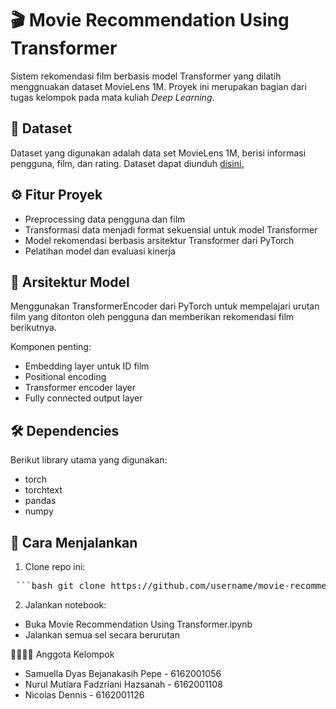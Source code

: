 # 🎬 **Movie Recommendation Using Transformer**

Sistem rekomendasi film berbasis model Transformer yang dilatih menggnuakan dataset MovieLens 1M. Proyek ini merupakan bagian dari tugas kelompok pada mata kuliah *Deep Learning*.

## 📁 **Dataset**
Dataset yang digunakan adalah data set MovieLens 1M, berisi informasi pengguna, film, dan rating. Dataset dapat diunduh [disini.](https://drive.google.com/file/d/1h6uydOD4ce0vrIKqTEYlLeb2ofp3BkoM/view?usp=sharing)

## ⚙️ **Fitur Proyek**
* Preprocessing data pengguna dan film
* Transformasi data menjadi format sekuensial untuk model Transformer
* Model rekomendasi berbasis arsitektur Transformer dari PyTorch
* Pelatihan model dan evaluasi kinerja

## 🧠 **Arsitektur Model**
Menggunakan TransformerEncoder dari PyTorch untuk mempelajari urutan film yang ditonton oleh pengguna dan memberikan rekomendasi film berikutnya.

Komponen penting:
* Embedding layer untuk ID film
* Positional encoding
* Transformer encoder layer
* Fully connected output layer

## 🛠️ **Dependencies**
Berikut library utama yang digunakan:
* torch
* torchtext
* pandas
* numpy

## 🏁 **Cara Menjalankan**
1. Clone repo ini:
<pre> ```bash git clone https://github.com/username/movie-recommender-transformer.git cd movie-recommender-transformer ``` </pre>
2. Jalankan notebook:
* Buka Movie Recommendation Using Transformer.ipynb
* Jalankan semua sel secara berurutan

👨‍👩‍👧‍👦 Anggota Kelompok
* Samuella Dyas Bejanakasih Pepe - 6162001056
* Nurul Mutiara Fadzriani Hazsanah - 6162001108
* Nicolas Dennis - 6162001126
